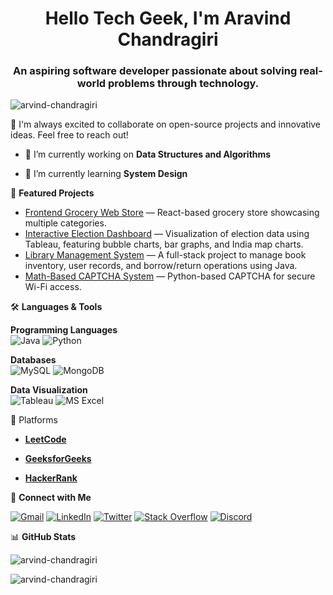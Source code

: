 <h1 align="center">Hello Tech Geek, I'm Aravind Chandragiri</h1>
<h3 align="center">An aspiring software developer passionate about solving real-world problems through technology.</h3>

<p align="left"> <img src="https://komarev.com/ghpvc/?username=arvind-chandragiri&label=Profile%20views&color=0e75b6&style=flat" alt="arvind-chandragiri" /> </p>

🚀 I'm always excited to collaborate on open-source projects and innovative ideas. Feel free to reach out!

- 🔭 I’m currently working on **Data Structures and Algorithms**

- 🌱 I’m currently learning **System Design**

🌟 **Featured Projects**  
- [Frontend Grocery Web Store](https://github.com/arvind-chandragiri/Grocery-Web-Store) — React-based grocery store showcasing multiple categories. 
- [Interactive Election Dashboard](https://www.linkedin.com/posts/arvindchandragiri_tableau-electioninsights-datavisualization-activity-7186954566414798849-lY18?utm_source=share&utm_medium=member_desktop) — Visualization of election data using Tableau, featuring bubble charts, bar graphs, and India map charts.  
- [Library Management System](https://github.com/arvind-chandragiri/Library-Management-System) — A full-stack project to manage book inventory, user records, and borrow/return operations using Java.
- [Math-Based CAPTCHA System](https://github.com/yourrepo/captcha-project) — Python-based CAPTCHA for secure Wi-Fi access.   

 

🛠️ **Languages & Tools**  

   **Programming Languages**  
![Java](https://img.shields.io/badge/Java-ED8B00?style=for-the-badge&logo=java&logoColor=white)    ![Python](https://img.shields.io/badge/Python-3670A0?style=for-the-badge&logo=python&logoColor=ffdd54)  

 
   **Databases**  
![MySQL](https://img.shields.io/badge/MySQL-4479A1?style=for-the-badge&logo=mysql&logoColor=white)    ![MongoDB](https://img.shields.io/badge/MongoDB-4EA94B?style=for-the-badge&logo=mongodb&logoColor=white)  

   **Data Visualization**  
![Tableau](https://img.shields.io/badge/Tableau-E97627?style=for-the-badge&logo=tableau&logoColor=white)    ![MS Excel](https://img.shields.io/badge/MS%20Excel-217346?style=for-the-badge&logo=microsoft-excel&logoColor=white)  



🌟 Platforms

- **[LeetCode](https://leetcode.com/u/arvind_chandragiri/)**


- **[GeeksforGeeks](https://auth.geeksforgeeks.org/user/arvind_chandragiri/)**
  

- **[HackerRank](https://www.hackerrank.com/arvind_chandragiri/)**


🤝 **Connect with Me**  

[![Gmail](https://img.shields.io/badge/-Gmail-D14836?style=flat&logo=Gmail&logoColor=white)](mailto:nanichandragirinani@gmail.com)    [![LinkedIn](https://img.shields.io/badge/-LinkedIn-blue?style=flat&logo=Linkedin&logoColor=white)](https://www.linkedin.com/in/arvindchandragiri/)    [![Twitter](https://img.shields.io/badge/-Twitter-1DA1F2?style=flat&logo=Twitter&logoColor=white)](https://twitter.com/arvindchandrag2)    [![Stack Overflow](https://img.shields.io/badge/-Stack%20Overflow-FE7A16?style=flat&logo=stack-overflow&logoColor=white)](https://stackoverflow.com/users/28985755)   [![Discord](https://img.shields.io/badge/-Discord-5865F2?style=flat&logo=discord&logoColor=white)](https://discord.com/users/aravind_chandragiri_40933)


📊 **GitHub Stats**  

<p><img align="center" src="https://github-readme-stats.vercel.app/api/top-langs?username=arvind-chandragiri&show_icons=true&locale=en&layout=compact" alt="arvind-chandragiri" /></p>  

<p><img align="center" src="https://github-readme-streak-stats.herokuapp.com/?user=arvind-chandragiri&" alt="arvind-chandragiri" /></p>
